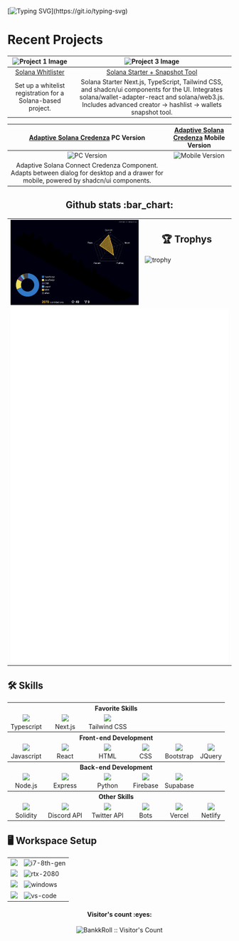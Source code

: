 [![Typing SVG](https://readme-typing-svg.demolab.com?font=Fira+Code&size=37&duration=2000&pause=2000&color=07D8FF&center=true&vCenter=true&multiline=true&width=900&height=200&lines=%F0%9F%91%8B+Hello!+I'm+Bankk;Thanks+for+checking+out+my+GitHub!;%E2%AD%90+Anything+you+find+useful!;Contact+me+if+you+have+any+questions!)](https://git.io/typing-svg)

# Recent Projects

| ![Project 1 Image](https://github.com/BankkRoll/BankkRoll/assets/106103625/8e367f5d-6971-471b-b3c7-1c5e51dced63) | ![Project 3 Image](https://github.com/BankkRoll/solana-starter/assets/106103625/af316bf3-344e-492d-8f2a-ba6e36cf4730) |
|:-----------------------------------:|:-----------------------------------:|
| [Solana Whitlister](https://github.com/BankkRoll/solana-whitelist) | [Solana Starter + Snapshot Tool](https://github.com/BankkRoll/solana-starter) |
| Set up a whitelist registration for a Solana-based project. | Solana Starter Next.js, TypeScript, Tailwind CSS, and shadcn/ui components for the UI. Integrates solana/wallet-adapter-react and solana/web3.js. Includes advanced creator -> hashlist -> wallets snapshot tool. |

| [Adaptive Solana Credenza](https://github.com/BankkRoll/solana-credenza) PC Version | [Adaptive Solana Credenza](https://github.com/BankkRoll/solana-credenza) Mobile Version |
|:----------:|:--------------:|
| ![PC Version](https://github.com/BankkRoll/solana-credenza/assets/106103625/204e21d4-910e-40e9-8cc9-a7c3d898942d.png) | ![Mobile Version](https://github.com/BankkRoll/solana-credenza/assets/106103625/69ff78bf-1fcc-4c0a-bc75-d2922f1130c7.png) |
| Adaptive Solana Connect Credenza Component. Adapts between dialog for desktop and a drawer for mobile, powered by shadcn/ui components.  |  |


<h2 align="center">Github stats :bar_chart:</h2>
<table>
  <tr>
    <td valign="top" width="60%">
      <img src="./profile-3d-contrib/profile-night-rainbow.svg" width="100%" alt="Github stats">
    </td>
    <td valign="top" width="40%">
      <h2 align="center">🏆 Trophys</h2>
      <img src="https://github-profile-trophy.vercel.app/?username=BankkRoll&theme=onedark" width="100%" alt="trophy">
    </td>
  </tr>
  <tr>
    <td colspan="6" valign="center">
      <img src="./github-metrics.svg" alt="Metrics">
    </td>
  </tr>
</table>
<p align="center">
<h2>🛠️ Skills</h2>
<table>
  <tr>
    <th colspan="7" align="center">Favorite Skills</th>
  </tr>
  <tr>
    <td align="center">
      <a href="https://skillicons.dev">
        <img src="https://skillicons.dev/icons?i=typescript">
      </a>
      <br>Typescript
    </td>
    <td align="center">
      <a href="https://skillicons.dev">
        <img src="https://skillicons.dev/icons?i=next">
      </a>
      <br>Next.js
    </td>
    <td align="center">
      <a href="https://skillicons.dev">
        <img src="https://skillicons.dev/icons?i=tailwind">
      </a>
      <br>Tailwind CSS
    </td>
  </tr>
  <tr>
    <th colspan="7" align="center">Front-end Development</th>
  </tr>
  <tr>
    <td align="center">
      <a href="https://skillicons.dev">
        <img src="https://skillicons.dev/icons?i=javascript">
      </a>
      <br>Javascript
    </td>
    <td align="center">
      <a href="https://skillicons.dev">
        <img src="https://skillicons.dev/icons?i=react">
      </a>
      <br>React
    </td>
    <td align="center">
      <a href="https://skillicons.dev">
        <img src="https://skillicons.dev/icons?i=html">
      </a>
      <br>HTML
    </td>
    <td align="center">
      <a href="https://skillicons.dev">
        <img src="https://skillicons.dev/icons?i=css">
      </a>
      <br>CSS
    </td>
    <td align="center">
      <a href="https://skillicons.dev">
        <img src="https://skillicons.dev/icons?i=bootstrap">
      </a>
      <br>Bootstrap
    </td>
    <td align="center">
      <a href="https://skillicons.dev">
        <img src="https://skillicons.dev/icons?i=jquery">
      </a>
      <br>JQuery
    </td>
  </tr>
  <tr>
    <th colspan="7" align="center">Back-end Development</th>
  </tr>
  <tr>
    <td align="center">
      <a href="https://skillicons.dev">
        <img src="https://skillicons.dev/icons?i=nodejs">
      </a>
      <br>Node.js
    </td>
    <td align="center">
      <a href="https://skillicons.dev">
        <img src="https://skillicons.dev/icons?i=express">
      </a>
      <br>Express
    </td>
    <td align="center">
      <a href="https://skillicons.dev">
        <img src="https://skillicons.dev/icons?i=python">
      </a>
      <br>Python
    </td>
    <td align="center">
      <a href="https://skillicons.dev">
        <img src="https://skillicons.dev/icons?i=firebase">
      </a>
      <br>Firebase
    </td>
    <td align="center">
      <a href="https://skillicons.dev">
        <img src="https://skillicons.dev/icons?i=supabase">
      </a>
      <br>Supabase
    </td>
  </tr>
  <tr>
    <th colspan="7" align="center">Other Skills</th>
  </tr>
  <td align="center">
    <a href="https://skillicons.dev">
      <img src="https://skillicons.dev/icons?i=solidity">
    </a>
    <br>Solidity
  </td>
  <td align="center">
    <a href="https://skillicons.dev">
      <img src="https://skillicons.dev/icons?i=discord">
    </a>
    <br>Discord API
  </td>
  <td align="center">
    <a href="https://skillicons.dev">
      <img src="https://skillicons.dev/icons?i=twitter">
    </a>
    <br>Twitter API
  </td>
  <td align="center">
    <a href="https://skillicons.dev">
      <img src="https://skillicons.dev/icons?i=bots">
    </a>
    <br>Bots
  </td>
  <td align="center">
    <a href="https://skillicons.dev">
      <img src="https://skillicons.dev/icons?i=vercel">
    </a>
    <br>Vercel
  </td>
  <td align="center">
    <a href="https://skillicons.dev">
      <img src="https://skillicons.dev/icons?i=netlify">
    </a>
    <br>Netlify
  </td>
  </tr>
</table>
</p>
<h2> 🖥️ Workspace Setup</h2>
<table>
  <tr>
    <td>
      <img src="https://i.ibb.co/5TrdbWC/imageedit-14-2619558547.png" width="50" />
    </td>
    <td>
      <img src="https://img.shields.io/badge/Intel-Core_i7_8th-0071C5?style=for-the-badge&logo=intel&logoColor=white" alt="i7-8th-gen" />
    </td>
  </tr>
  <tr>
    <td>
      <img src="https://i.ibb.co/1GC0VqC/imageedit-19-8970180062.gif" width="50" />
    </td>
    <td>
      <img src="https://img.shields.io/badge/NVIDIA-RTX_2080-76B900?style=for-the-badge&logo=nvidia&logoColor=white" alt="rtx-2080" />
    </td>
  </tr>
  <tr>
    <td>
      <img src="https://i.ibb.co/hBgDy3Q/imageedit-7-3135521893.png" width="50" />
    </td>
    <td>
      <img src="https://img.shields.io/badge/Windows_11-0078D6?style=for-the-badge&logo=windows&logoColor=white" alt="windows" />
    </td>
  </tr>
  <tr>
    <td>
      <img src="https://skillicons.dev/icons?i=vscode" width="50" />
    </td>
    <td>
      <img src="https://img.shields.io/badge/VS_Code-007ACC?style=for-the-badge&logo=Visual-Studio-Code&logoColor=white" alt="vs-code" />
    </td>
  </tr>
</table>
<h4 align="center">Visitor's count :eyes:</h4>
<p align="center">
  <img src="https://profile-counter.glitch.me/{BankkRoll}/count.svg" alt="BankkRoll :: Visitor's Count" />
</p>

